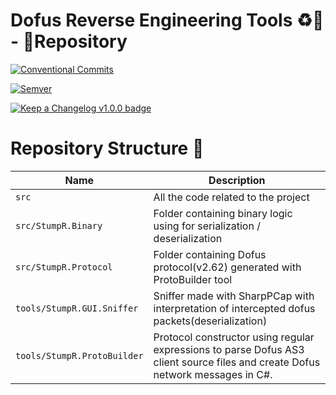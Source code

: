 # Dofus Reverse Engineering Tools ♻️🥚 - 📁Repository

[![Conventional Commits](https://img.shields.io/badge/Commit%20Message%20Format-Conventional%20Commits%201.0.0-yellow.svg)](https://conventionalcommits.org)

[![Semver](https://img.shields.io/badge/Versioning-Semver%202.0.0-green)](https://semver.org/spec/v2.0.0.html)

[![Keep a Changelog v1.0.0 badge](https://img.shields.io/badge/Changelog-Keep%20a%20Changelog%201.0.0-%23E05735)](https://keepachangelog.com/en/1.0.0)

# Repository Structure 🧱

| Name                        | Description                                                                                                                    |
| --------------------------- | ------------------------------------------------------------------------------------------------------------------------------ |
| `src`                       | All the code related to the project                                                                                            |
| `src/StumpR.Binary`         | Folder containing binary logic using for serialization / deserialization                                                       |
| `src/StumpR.Protocol`       | Folder containing Dofus protocol(v2.62) generated with ProtoBuilder tool                                                       |
| `tools/StumpR.GUI.Sniffer`  | Sniffer made with SharpPCap with interpretation of intercepted dofus packets(deserialization)                                  |
| `tools/StumpR.ProtoBuilder` | Protocol constructor using regular expressions to parse Dofus AS3 client source files and create Dofus network messages in C#. |
